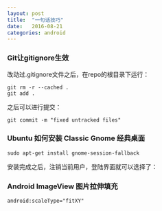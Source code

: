 ```yaml
---
layout: post
title:  "一句话技巧"
date:   2016-08-21
categories: android
---
```


### Git让gitignore生效

改动过.gitignore文件之后，在repo的根目录下运行：    

    git rm -r --cached .
    git add .


之后可以进行提交：    
    
    git commit -m "fixed untracked files"
    
### Ubuntu 如何安装 Classic Gnome 经典桌面

    sudo apt-get install gnome-session-fallback

安装完成之后，注销当前用户，登陆界面就可以选择了：

### Android ImageView 图片拉伸填充

    android:scaleType="fitXY"
